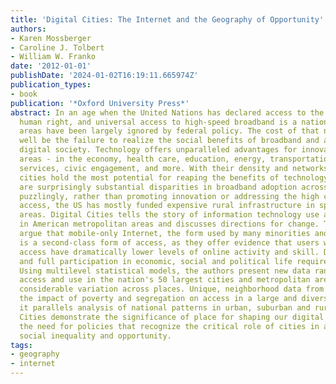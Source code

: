 ```yaml
---
title: 'Digital Cities: The Internet and the Geography of Opportunity'
authors:
- Karen Mossberger
- Caroline J. Tolbert
- William W. Franko
date: '2012-01-01'
publishDate: '2024-01-02T16:19:11.665974Z'
publication_types:
- book
publication: '*Oxford University Press*'
abstract: In an age when the United Nations has declared access to the Internet a
  human right, and universal access to high-speed broadband is a national goal, urban
  areas have been largely ignored by federal policy. The cost of that neglect may
  well be the failure to realize the social benefits of broadband and a broadly-connected
  digital society. Technology offers unparalleled advantages for innovation in urban
  areas - in the economy, health care, education, energy, transportation, government
  services, civic engagement, and more. With their density and networks of activity,
  cities hold the most potential for reaping the benefits of technology. But there
  are surprisingly substantial disparities in broadband adoption across cities. More
  puzzlingly, rather than promoting innovation or addressing the high cost of broadband
  access, the US has mostly funded expensive rural infrastructure in sparsely-populated
  areas. Digital Cities tells the story of information technology use and inequality
  in American metropolitan areas and discusses directions for change. The authors
  argue that mobile-only Internet, the form used by many minorities and urban poor,
  is a second-class form of access, as they offer evidence that users with such limited
  access have dramatically lower levels of online activity and skill. Digital citizenship
  and full participation in economic, social and political life requires home access.
  Using multilevel statistical models, the authors present new data ranking broadband
  access and use in the nation's 50 largest cities and metropolitan areas, showing
  considerable variation across places. Unique, neighborhood data from Chicago examines
  the impact of poverty and segregation on access in a large and diverse city, and
  it parallels analysis of national patterns in urban, suburban and rural areas. Digital
  Cities demonstrate the significance of place for shaping our digital future and
  the need for policies that recognize the critical role of cities in addressing both
  social inequality and opportunity.
tags:
- geography
- internet
---
```

